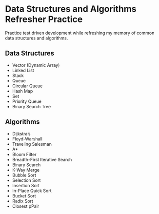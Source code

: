 # Data Structures and Algorithms Refresher Practice

Practice test driven development while refreshing my memory of common data structures and algorithms.

## Data Structures

- Vector (Dynamic Array)
- Linked List
- Stack
- Queue
- Circular Queue
- Hash Map
- Set
- Priority Queue
- Binary Search Tree

## Algorithms

- Dijkstra’s
- Floyd-Warshall
- Traveling Salesman
- A*
- Bloom Filter
- Breadth-First Iterative Search
- Binary Search
- K-Way Merge
- Bubble Sort
- Selection Sort
- Insertion Sort
- In-Place Quick Sort
- Bucket Sort
- Radix Sort
- Closest pPair
